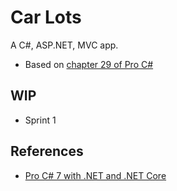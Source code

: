 # Car Lots

A C#, ASP.NET, MVC app.
- Based on [chapter 29 of Pro C#](https://www.apress.com/us/book/9781484230176)

## WIP

- Sprint 1


## References

- [Pro C# 7 with .NET and .NET Core](https://www.apress.com/us/book/9781484230176)